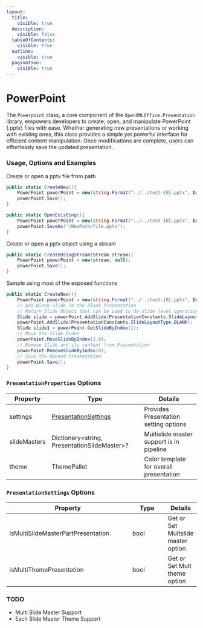 ```yaml
---
layout:
  title:
    visible: true
  description:
    visible: false
  tableOfContents:
    visible: true
  outline:
    visible: true
  pagination:
    visible: true
---
```


# PowerPoint

The `Powerpoint` class, a core component of the `OpenXMLOffice.Presentation` library, empowers developers to create, open, and manipulate PowerPoint (.pptx) files with ease. Whether generating new presentations or working with existing ones, this class provides a simple yet powerful interface for efficient content manipulation. Once modifications are complete, users can effortlessly save the updated presentation.

### Usage, Options and Examples

Create or open a pptx file from path

```csharp
public static CreateNew(){
    PowerPoint powerPoint = new(string.Format("../../test-{0}.pptx", DateTime.Now.ToString("yyyy-MM-dd-HH-mm-ss")), null);
    powerPoint.Save();
}

public static OpenExisting(){
    PowerPoint powerPoint = new(string.Format("../../test-{0}.pptx", DateTime.Now.ToString("yyyy-MM-dd-HH-mm-ss")),true, null);
    powerPoint.SaveAs("/NewPath/file.pptx");
}
```

Create or open a pptx object using a stream

```csharp
public static CreateUsingStream(Stream stream){
    PowerPoint powerPoint = new(stream, null);
    powerPoint.Save();
}
```

Sample using most of the exposed functions

```csharp
public static CreateNew(){
    PowerPoint powerPoint = new(string.Format("../../test-{0}.pptx", DateTime.Now.ToString("yyyy-MM-dd-HH-mm-ss")), null);
    // Add Blank Slide To the Blank Presentation
    // Return Slide Object that can be used to do slide level operation
    Slide slide = powerPoint.AddSlide(PresentationConstants.SlideLayoutType.BLANK);
    powerPoint.AddSlide(PresentationConstants.SlideLayoutType.BLANK);
    Slide slide1 = powerPoint.GetSlideByIndex(1);
    // Move the Slide Order
    powerPoint.MoveSlideByIndex(1,0);
    // Remove Slide and its content from Presentation
    powerPoint.RemoveSlideByIndex(0);
    // Save the Opened Presentation
    powerPoint.Save();
}
```

### `PresentationProperties` Options

| Property     | Type                                                               | Details                                  |
| ------------ | ------------------------------------------------------------------ | ---------------------------------------- |
| settings     | [PresentationSettings](powerpoint.md#presentationsettings-options) | Provides Presentation setting options    |
| slideMasters | Dictionary\<string, PresentationSlideMaster>?                      | Multislide master support is in pipeline |
| theme        | ThemePallet                                                        | Color template for overall presentation  |

### `PresentationSettings` Options

<table><thead><tr><th width="318">Property</th><th width="85">Type</th><th>Details</th></tr></thead><tbody><tr><td>isMultiSlideMasterPartPresentation</td><td>bool</td><td>Get or Set Multslide master option</td></tr><tr><td>isMultiThemePresentation</td><td>bool</td><td>Get or Set Mult theme option</td></tr></tbody></table>

### TODO

* Multi Slide Master Support
* Each Slide Master Theme Support
